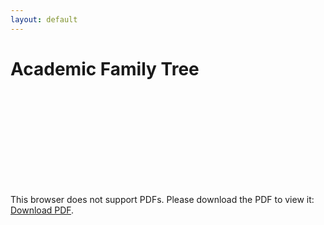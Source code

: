 ```yaml
---
layout: default
---
```


# Academic Family Tree

<object data="https://alephmembeth.github.io/files/tree.pdf" type="application/pdf" width="700px" height="700px">
   <embed src="https://alephmembeth.github.io/files/tree.pdf">
      <p>This browser does not support PDFs. Please download the PDF to view it: <a href="https://alephmembeth.github.io/files/tree.pdf">Download PDF</a>.</p>
   </embed>
</object>
